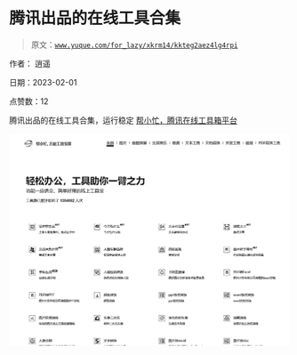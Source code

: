 # 腾讯出品的在线工具合集

> 原文：[`www.yuque.com/for_lazy/xkrm14/kkteg2aez4lg4rpi`](https://www.yuque.com/for_lazy/xkrm14/kkteg2aez4lg4rpi)



作者： 逍遥 

日期：2023-02-01 

点赞数：12 

腾讯出品的在线工具合集，运行稳定 [帮小忙，腾讯在线工具箱平台](https://tool.browser.qq.com/) 

![](img/a26448f48f341e799f1ffbffa64edd4a.png) 

